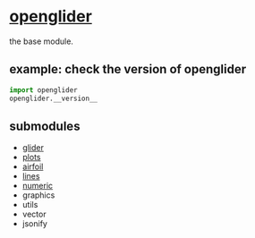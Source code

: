# [openglider](../README.md)

the base module.

## example: check the version of openglider
```python
import openglider
openglider.__version__
```
## submodules
 - [glider](./glider/README.md)  
 - [plots](./plots/README.md)  
 - [airfoil](./airfoil/README.md)  
 - [lines](./lines/README.md)  
 - [numeric](./numeric/README.md)  
 - graphics  
 - utils  
 - vector  
 - jsonify  
